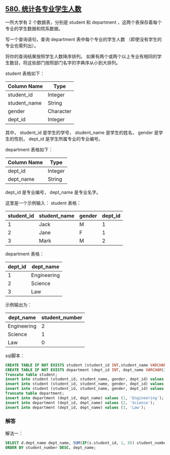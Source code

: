 ## [580. 统计各专业学生人数](https://leetcode-cn.com/problems/count-student-number-in-departments/)

一所大学有 2 个数据表，分别是 student 和 department ，这两个表保存着每个专业的学生数据和院系数据。

写一个查询语句，查询 department 表中每个专业的学生人数 （即使没有学生的专业也需列出）。

将你的查询结果按照学生人数降序排列。 如果有两个或两个以上专业有相同的学生数目，将这些部门按照部门名字的字典序从小到大排列。

student 表格如下：

| Column Name  | Type      |
| ------------ | --------- |
| student_id   | Integer   |
| student_name | String    |
| gender       | Character |
| dept_id      | Integer   |
其中， student_id 是学生的学号， student_name 是学生的姓名， gender 是学生的性别， dept_id 是学生所属专业的专业编号。

department 表格如下：

| Column Name | Type    |
| ----------- | ------- |
| dept_id     | Integer |
| dept_name   | String  |
dept_id 是专业编号， dept_name 是专业名字。

这里是一个示例输入：
student 表格：

| student_id | student_name | gender | dept_id |
| ---------- | ------------ | ------ | ------- |
| 1          | Jack         | M      | 1       |
| 2          | Jane         | F      | 1       |
| 3          | Mark         | M      | 2       |
department 表格：

| dept_id | dept_name   |
| ------- | ----------- |
| 1       | Engineering |
| 2       | Science     |
| 3       | Law         |
示例输出为：

| dept_name   | student_number |
| ----------- | -------------- |
| Engineering | 2              |
| Science     | 1              |
| Law         | 0              |

sql脚本：

```sql
CREATE TABLE IF NOT EXISTS student (student_id INT,student_name VARCHAR(45), gender VARCHAR(6), dept_id INT);
CREATE TABLE IF NOT EXISTS department (dept_id INT, dept_name VARCHAR(255));
Truncate table student;
insert into student (student_id, student_name, gender, dept_id) values (1, 'Jack', 'M', 1);
insert into student (student_id, student_name, gender, dept_id) values (2, 'Jane', 'F', 1);
insert into student (student_id, student_name, gender, dept_id) values (3, 'Mark', 'M', 2);
Truncate table department;
insert into department (dept_id, dept_name) values (1, 'Engineering');
insert into department (dept_id, dept_name) values (2, 'Science');
insert into department (dept_id, dept_name) values (3, 'Law');
```

### 解答

解法一：

```sql
SELECT d.dept_name dept_name, SUM(IF(s.student_id, 1, 0)) student_number FROM student s RIGHT JOIN department d ON s.dept_id = d.dept_id GROUP BY d.dept_name
ORDER BY student_number DESC, dept_name;
```

